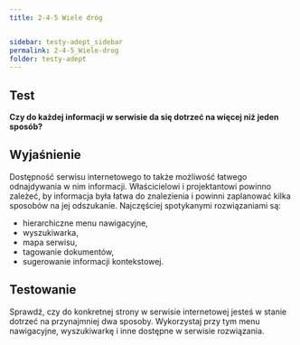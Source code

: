 ```yaml
---
title: 2-4-5 Wiele dróg


sidebar: testy-adept_sidebar
permalink: 2-4-5_Wiele-drog
folder: testy-adept
---
```


## Test
**Czy do każdej informacji w serwisie da się dotrzeć na więcej niż jeden sposób?**

## Wyjaśnienie
Dostępność serwisu internetowego to także możliwość łatwego odnajdywania w nim informacji. Właścicielowi i projektantowi powinno zależeć, by informacja była łatwa do znalezienia i powinni zaplanować kilka sposobów na jej odszukanie. Najczęściej spotykanymi rozwiązaniami są:
-	hierarchiczne menu nawigacyjne,
-	wyszukiwarka,
-	mapa serwisu,
-	tagowanie dokumentów,
-	sugerowanie informacji kontekstowej.

## Testowanie
Sprawdź, czy do konkretnej strony w serwisie internetowej jesteś w stanie dotrzeć na przynajmniej dwa sposoby. Wykorzystaj przy tym menu nawigacyjne, wyszukiwarkę i inne dostępne w serwisie rozwiązania.

